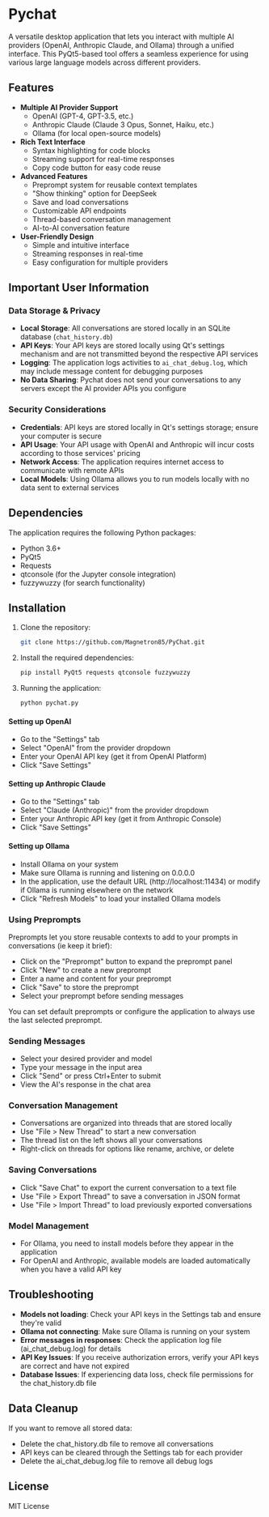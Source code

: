 # Pychat
A versatile desktop application that lets you interact with multiple AI providers (OpenAI, Anthropic Claude, and Ollama) through a unified interface. This PyQt5-based tool offers a seamless experience for using various large language models across different providers.

## Features
- **Multiple AI Provider Support**
  - OpenAI (GPT-4, GPT-3.5, etc.)
  - Anthropic Claude (Claude 3 Opus, Sonnet, Haiku, etc.)
  - Ollama (for local open-source models)
- **Rich Text Interface**
  - Syntax highlighting for code blocks
  - Streaming support for real-time responses
  - Copy code button for easy code reuse
- **Advanced Features**
  - Preprompt system for reusable context templates
  - "Show thinking" option for DeepSeek
  - Save and load conversations
  - Customizable API endpoints
  - Thread-based conversation management
  - AI-to-AI conversation feature
- **User-Friendly Design**
  - Simple and intuitive interface
  - Streaming responses in real-time
  - Easy configuration for multiple providers

## Important User Information

### Data Storage & Privacy
- **Local Storage**: All conversations are stored locally in an SQLite database (`chat_history.db`)
- **API Keys**: Your API keys are stored locally using Qt's settings mechanism and are not transmitted beyond the respective API services
- **Logging**: The application logs activities to `ai_chat_debug.log`, which may include message content for debugging purposes
- **No Data Sharing**: Pychat does not send your conversations to any servers except the AI provider APIs you configure

### Security Considerations
- **Credentials**: API keys are stored locally in Qt's settings storage; ensure your computer is secure
- **API Usage**: Your API usage with OpenAI and Anthropic will incur costs according to those services' pricing
- **Network Access**: The application requires internet access to communicate with remote APIs
- **Local Models**: Using Ollama allows you to run models locally with no data sent to external services

## Dependencies
The application requires the following Python packages:
- Python 3.6+
- PyQt5
- Requests
- qtconsole (for the Jupyter console integration)
- fuzzywuzzy (for search functionality)

## Installation
1. Clone the repository:
   ```bash
   git clone https://github.com/Magnetron85/PyChat.git
   ```
2. Install the required dependencies: 
   ```bash
   pip install PyQt5 requests qtconsole fuzzywuzzy
   ```
3. Running the application: 
   ```bash
   python pychat.py
   ```


#### Setting up OpenAI 
- Go to the "Settings" tab
- Select "OpenAI" from the provider dropdown
- Enter your OpenAI API key (get it from OpenAI Platform)
- Click "Save Settings"

#### Setting up Anthropic Claude 
- Go to the "Settings" tab
- Select "Claude (Anthropic)" from the provider dropdown
- Enter your Anthropic API key (get it from Anthropic Console)
- Click "Save Settings"

#### Setting up Ollama 
- Install Ollama on your system
- Make sure Ollama is running and listening on 0.0.0.0
- In the application, use the default URL (http://localhost:11434) or modify if Ollama is running elsewhere on the network
- Click "Refresh Models" to load your installed Ollama models

### Using Preprompts
Preprompts let you store reusable contexts to add to your prompts in conversations (ie keep it brief):
- Click on the "Preprompt" button to expand the preprompt panel
- Click "New" to create a new preprompt
- Enter a name and content for your preprompt
- Click "Save" to store the preprompt
- Select your preprompt before sending messages 

You can set default preprompts or configure the application to always use the last selected preprompt.

### Sending Messages
- Select your desired provider and model
- Type your message in the input area
- Click "Send" or press Ctrl+Enter to submit
- View the AI's response in the chat area

### Conversation Management
- Conversations are organized into threads that are stored locally
- Use "File > New Thread" to start a new conversation
- The thread list on the left shows all your conversations
- Right-click on threads for options like rename, archive, or delete

### Saving Conversations
- Click "Save Chat" to export the current conversation to a text file
- Use "File > Export Thread" to save a conversation in JSON format
- Use "File > Import Thread" to load previously exported conversations

### Model Management
- For Ollama, you need to install models before they appear in the application
- For OpenAI and Anthropic, available models are loaded automatically when you have a valid API key

## Troubleshooting
- **Models not loading**: Check your API keys in the Settings tab and ensure they're valid
- **Ollama not connecting**: Make sure Ollama is running on your system
- **Error messages in responses**: Check the application log file (ai_chat_debug.log) for details
- **API Key Issues**: If you receive authorization errors, verify your API keys are correct and have not expired
- **Database Issues**: If experiencing data loss, check file permissions for the chat_history.db file

## Data Cleanup
If you want to remove all stored data:
- Delete the chat_history.db file to remove all conversations
- API keys can be cleared through the Settings tab for each provider
- Delete the ai_chat_debug.log file to remove all debug logs

## License
MIT License
